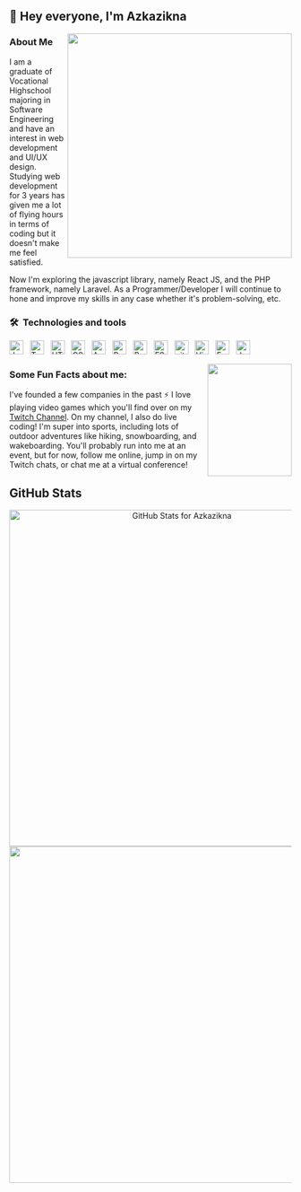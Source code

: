 ## 👋 Hey everyone, I'm Azkazikna
<!--
**azkazikna/azkazikna** is a ✨ _special_ ✨ repository because its `README.md` (this file) appears on your GitHub profile -->

<img src="https://user-images.githubusercontent.com/70270081/186329719-6408638a-01af-4735-8043-7f966f3a77cf.jpeg" width="400" align="right"> 

### About Me

I am a graduate of Vocational Highschool majoring in Software Engineering and have an interest in web development and UI/UX design. Studying web development for 3 years has given me a lot of flying hours in terms of coding but it doesn't make me feel satisfied.

Now I'm exploring the javascript library, namely React JS, and the PHP framework, namely Laravel. As a Programmer/Developer I will continue to hone and improve my skills in any case whether it's problem-solving, etc.

<!-- ![2021-08-10 20-43-14 2021-08-10 20_45_32](https://user-images.githubusercontent.com/36594527/131284497-24a6db5f-d86d-4548-81cc-fa6aa186892c.gif) -->

### 🛠  Technologies and tools

<a name="learning-now"></a>

[<img src="https://img.shields.io/badge/JavaScript-282C34?logo=javascript&logoColor=F7DF1E" alt="JavaScript logo" title="JavaScript" height="25" />][tech_tools_anchor]
&nbsp;
[<img src="https://img.shields.io/badge/TypeScript-282C34?logo=typescript&logoColor=3178C6" alt="TypeScript logo" title="TypeScript" height="25" />][tech_tools_anchor]
&nbsp;
[<img src="https://img.shields.io/badge/HTML5-282C34?logo=html5&logoColor=E34F26" alt="HTML5 logo" title="HTML5" height="25" />][tech_tools_anchor]
&nbsp;
[<img src="https://img.shields.io/badge/CSS3-282C34?logo=css3&logoColor=1572B6" alt="CSS3 logo" title="CSS3" height="25" />][tech_tools_anchor]
&nbsp;
[<img src="https://img.shields.io/badge/Android-282C34?logo=android&logoColor=3DDC84" alt="Android logo" title="Android" height="25" />][tech_tools_anchor]
&nbsp;
[<img src="https://img.shields.io/badge/React Native-282C34?logo=react&logoColor=61DAFB" alt="React Native logo" title="React Native" height="25" />][tech_tools_anchor]
&nbsp;
[<img src="https://img.shields.io/badge/Redux-282C34?logo=redux&logoColor=764ABC" alt="Redux logo" title="Redux" height="25" />][tech_tools_anchor]
&nbsp;
[<img src="https://img.shields.io/badge/ESLint-282C34?logo=eslint&logoColor=4B32C3" alt="ESLint logo" title="ESLint" height="25" />][tech_tools_anchor]
&nbsp;
[<img src="https://img.shields.io/badge/git-282C34?logo=git&logoColor=F05032" alt="git logo" title="git" height="25" />][tech_tools_anchor]
&nbsp;
[<img src="https://img.shields.io/badge/VS%20Code-282C34?logo=visual-studio-code&logoColor=007ACC" alt="Visual Studio Code logo" title="Visual Studio Code" height="25" />][tech_tools_anchor]
&nbsp;
[<img src="https://img.shields.io/badge/Fastlane-282C34?logo=fastlane&logoColor=00F200" alt="Fastlane logo" title="Fastlane" height="25" />][tech_tools_anchor]
&nbsp;
[<img src="https://img.shields.io/badge/Jest-282C34?logo=jest&logoColor=C21325" alt="Jest logo" title="Jest" height="25" />][tech_tools_anchor]

<a name="learning-next"></a>

<img align="right" width="150" height="200" src="https://camo.githubusercontent.com/62da68eb62b1e5f175f7d1f0191dd89a653d7908feb22d37d4a0ab07365d6791/68747470733a2f2f6d656469612e67697068792e636f6d2f6d656469612f4d3967624264396e6244724f5475314d71782f67697068792e676966"></a>
### Some Fun Facts about me:
I've founded a few companies in the past :zap: I love playing video games which you'll find over on my [Twitch Channel](http://twitch.tv/MishManners). On my channel, I also do live coding! I'm super into sports, including lots of outdoor adventures like hiking, snowboarding, and wakeboarding. You'll probably run into me at an event, but for now, follow me online, jump in on my Twitch chats, or chat me at a virtual conference!

## GitHub Stats

<p align="center"><img src="https://github-readme-stats.vercel.app/api?username=azkazikna&show_icons=true&include_all_commits=true&count_private=true&theme=jolly&layout=compact" alt="GitHub Stats for Azkazikna" width="600"><img src="https://github-readme-streak-stats.herokuapp.com?user=azkazikna&theme=jolly" width="600"></p>

[tech_tools_anchor]: #bonjour--

